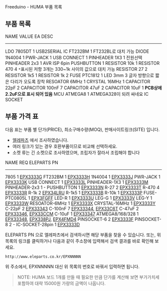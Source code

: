 Freeduino - HUMA 부품 목록

## 부품 목록 ##

NAME               VALUE        EA  DESC
----------------   ---------  ----  ------------------------------------------------------
LDO                7805DT        1
USB2SERIAL IC      FT232BM       1  FT232BL로 대치 가능
DIODE              1N4004        1
PWR-JACK                         1
USB CONNECT                      1
PINHEADER          1X3           1  전원선택
PINHEADER          2x3           1  AVR ISP 6pin
PUSHBUTTON                       1
RESISTOR           10k           1
RESISTOR           470           4  `*`표시된 저항 3개는 330~1k 사이의 값으로 대치 가능
RESISTOR           27            2
RESISTOR           1k5           1
RESISTOR           1k            2
FUSE               PTC1812       1
LED                3mm           3  글자 방향으로 짧은 다리가 오도록 장착
RESOATOR           6MHz          1
CRYSTAL            16MHz         1
CAPACITOR          22pF          2
CAPACITOR          100nF         7
CAPACITOR          47uF          2
CAPACITOR          10uF          1  **PCB상에 2.2uF으로 표시 되어 있음**
MCU                ATMEGA8       1  ATMEGA328이 되려 싸네요
IC SOCKET

## 부품 가격 표 ##

다음 표는 부품 별 단가(PRICE), 최소구매수량(MOQ), 판매사이트링크(SITE) 입니다.

- [엘레파츠](http://www.eleparts.co.kr) 에서 조사하였습니다.
- 여러 링크가 있는 경우 호환부품이므로 비교해 선택하세요.
- 소켓 류는 긴 소켓으로 조사하였으며, 조립자가 잘라서 조립해야 합니다

NAME              REQ ELEPARTS PN
---------------- ---- --------------------------------------------
7805                1 [EPX3333G](http://eleparts.co.kr/EPX3333G)
FT232BM             1 [EPX3333H](http://eleparts.co.kr/EPX3333H)
1N4004              1 [EPX3333J](http://eleparts.co.kr/EPX3333J)
PWR-JACK            1 [EPX3333K](http://eleparts.co.kr/EPX3333K)
USB CONNECT         1 [EPX3333L](http://eleparts.co.kr/EPX3333L)
PINHEADER-1X3       1 [EPX3333M](http://eleparts.co.kr/EPX3333M)
PINHEADER-2x3       1 -
PUSHBUTTON          1 [EPX3333N](http://eleparts.co.kr/EPX3333N)
R-27                2 [EPX3333T](http://eleparts.co.kr/EPX3333T)
R-470               4 [EPX3333R](http://eleparts.co.kr/EPX3333R)
R-1k                2 [EPX34LRU](http://eleparts.co.kr/EPX34LRU)
R-1k5               1 [EPX3333B](http://eleparts.co.kr/EPX3333B)
R-10k               1 [EPX3333P](http://eleparts.co.kr/EPX3333P)
FUSE-PTC0805L       1 [EPX3FGFF](http://eleparts.co.kr/EPX3FGFF)
LED-R               1 [EPX3333U](http://eleparts.co.kr/EPX3333U)
LEG-G               1 [EPX3333V](http://eleparts.co.kr/EPX3333V)
LEG-Y               1 [EPX3333W](http://eleparts.co.kr/EPX3333W)
RESOATOR-6MHz       1 [EPX3333X](http://eleparts.co.kr/EPX3333X)
CRYSTAL-16MHz       1 [EPX3333Y](http://eleparts.co.kr/EPX3333Y)
C-22pF              2 [EPX33343](http://eleparts.co.kr/EPX33343)
C-100nF             7 [EPX33344](http://eleparts.co.kr/EPX33344), [EPX33C6T](http://eleparts.co.kr/EPX33C6T)
C-47uF              2 [EPX33346](http://eleparts.co.kr/EPX33346), [EPX33CCM](http://eleparts.co.kr/EPX33CCM)
C-10uF              1 [EPX33347](http://eleparts.co.kr/EPX33347)
ATMEGA8/168/328     1 [EPX33348](http://eleparts.co.kr/EPX33348), [EPX338PJ](http://eleparts.co.kr/EPX338PJ), [EPX4FMD4](http://eleparts.co.kr/EPX4FMD4)
PINSOCKET-6         2 [EPX3333F](http://eleparts.co.kr/EPX3333F)
PINSOCKET-8         2 -
IC-SOCKET-28pin     1 [EPX3333D](http://eleparts.co.kr/EPX3333D)

ELEPARTS PN 으로 엘레파츠에서 검색하시면 해당 부품을 찾을 수 있습니다.
또는, 위 목록의 링크를 클릭하거나 다음과 같이 주소창에 입력해서 검색 결과를 바로 확인해 보세요.

    http://www.eleparts.co.kr/EPXNNNNN

위 주소에서, EPXNNNNN 대신 위 목록의 번호로 바꿔서 입력하면 됩니다.

> NOTE: HUMA 보드 1개를 만들 때 필요한 만큼 단가를 계산해 보면
부가가치세 포함하여 대략 15000원 가량의 금액이 나옵니다.
